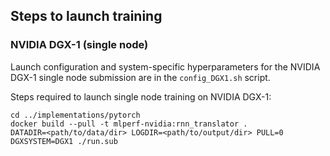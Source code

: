 ## Steps to launch training

### NVIDIA DGX-1 (single node)
Launch configuration and system-specific hyperparameters for the NVIDIA DGX-1
single node submission are in the `config_DGX1.sh` script.

Steps required to launch single node training on NVIDIA DGX-1:

```
cd ../implementations/pytorch
docker build --pull -t mlperf-nvidia:rnn_translator .
DATADIR=<path/to/data/dir> LOGDIR=<path/to/output/dir> PULL=0 DGXSYSTEM=DGX1 ./run.sub
```

